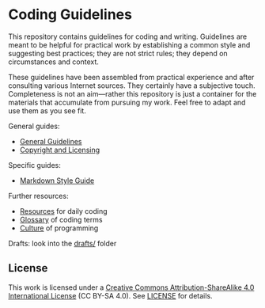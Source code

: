 
# Coding Guidelines

This repository contains guidelines for coding and writing.
Guidelines are meant to be helpful for practical work by
establishing a common style and suggesting best practices;
they are not strict rules; they depend on circumstances
and context.

These guidelines have been assembled from practical
experience and after consulting various Internet sources.
They certainly have a subjective touch. Completeness
is not an aim—rather this repository is just a container
for the materials that accumulate from pursuing my work.
Feel free to adapt and use them as you see fit.

General guides:

- [General Guidelines](./guides/Generalities.md)
- [Copyright and Licensing](./guides/CopyrightLicensing.md)

Specific guides:

- [Markdown Style Guide](./guides/MarkdownStyle.md)

Further resources:

- [Resources](./guides/Resources.md) for daily coding
- [Glossary](./guides/Glossary.md) of coding terms
- [Culture](./guides/Culture.md) of programming

Drafts: look into the [drafts/](./drafts) folder


## License

This work is licensed under a [Creative Commons
Attribution-ShareAlike 4.0 International License][cc-by-sa]
(CC BY-SA 4.0). See [LICENSE](./LICENSE) for details.

[cc-by-sa]: https://creativecommons.org/licenses/by-sa/4.0/

